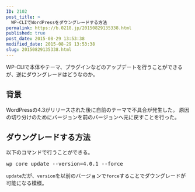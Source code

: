 ```yaml
---
ID: 2102
post_title: >
  WP-CLIでWordPressをダウングレードする方法
permalink: https://b.0218.jp/20150829135338.html
published: true
post_date: 2015-08-29 13:53:38
modified_date: 2015-08-29 13:53:38
slug: 20150829135338.html
---
```

WP-CLIで本体やテーマ、プラグインなどのアップデートを行うことができるが、逆にダウングレードはどうなのか。
<!--more-->

<h2>背景</h2>
WordPressの4.3がリリースされた後に自前のテーマで不具合が発生した。
原因の切り分けのためにバージョンを前のバージョンへ元に戻すことを行った。

<h2>ダウングレードする方法</h2>
以下のコマンドで行うことができる。
<pre class="cmd">wp core update --version=4.0.1 --force</pre>

<code>update</code>だが、<code>version</code>を以前のバージョンで<code>force</code>することでダウングレードが可能になる模様。
